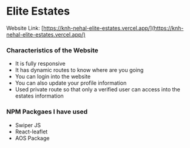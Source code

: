 # Elite Estates

Website Link: [https://knh-nehal-elite-estates.vercel.app/](https://knh-nehal-elite-estates.vercel.app/)

### Characteristics of the Website

- It is fully responsive
- It has dynamic routes to know where are you going
- You can login into the website
- You can also update your profile information
- Used private route so that only a verified user can access into the estates information

### NPM Packgaes I have used

- Swiper JS
- React-leaflet
- AOS Package
